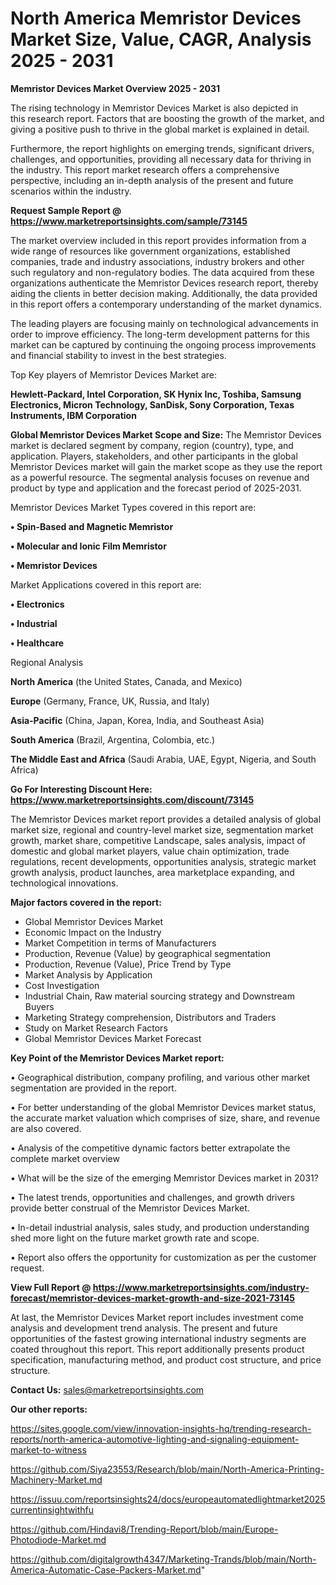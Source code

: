 # North America Memristor Devices Market Size, Value, CAGR, Analysis 2025 - 2031

<Strong> Memristor Devices Market Overview 2025 - 2031</strong>

The rising technology in Memristor Devices Market is also depicted in this research report. Factors that are boosting the growth of the market, and giving a positive push to thrive in the global market is explained in detail.

Furthermore, the report highlights on emerging trends, significant drivers, challenges, and opportunities, providing all necessary data for thriving in the industry. This report market research offers a comprehensive perspective, including an in-depth analysis of the present and future scenarios within the industry.

<strong>Request Sample Report @ <a href=https://www.marketreportsinsights.com/sample/73145>https://www.marketreportsinsights.com/sample/73145</a></strong>

The market overview included in this report provides information from a wide range of resources like government organizations, established companies, trade and industry associations, industry brokers and other such regulatory and non-regulatory bodies. The data acquired from these organizations authenticate the Memristor Devices research report, thereby aiding the clients in better decision making. Additionally, the data provided in this report offers a contemporary understanding of the market dynamics.

The leading players are focusing mainly on technological advancements in order to improve efficiency. The long-term development patterns for this market can be captured by continuing the ongoing process improvements and financial stability to invest in the best strategies.

Top Key players of Memristor Devices Market are:

<strong>Hewlett-Packard, Intel Corporation, SK Hynix Inc, Toshiba, Samsung Electronics, Micron Technology, SanDisk, Sony Corporation, Texas Instruments, IBM Corporation</strong>

<strong><b>Global Memristor Devices Market Scope and Size:</b></strong>
The Memristor Devices market is declared segment by company, region (country), type, and application. Players, stakeholders, and other participants in the global Memristor Devices market will gain the market scope as they use the report as a powerful resource. The segmental analysis focuses on revenue and product by type and application and the forecast period of 2025-2031.

Memristor Devices Market Types covered in this report are:

<strong>• Spin-Based and Magnetic Memristor

• Molecular and Ionic Film Memristor

• Memristor Devices</strong>

Market Applications covered in this report are:

<strong>• Electronics

• Industrial

• Healthcare</strong> 

Regional Analysis

<strong>North America</strong> (the United States, Canada, and Mexico)

<strong>Europe</strong> (Germany, France, UK, Russia, and Italy)

<strong>Asia-Pacific</strong> (China, Japan, Korea, India, and Southeast Asia)

<strong>South America</strong> (Brazil, Argentina, Colombia, etc.)

<strong>The Middle East and Africa</strong> (Saudi Arabia, UAE, Egypt, Nigeria, and South Africa)

<strong>Go For Interesting Discount Here: <a href=https://www.marketreportsinsights.com/discount/73145>https://www.marketreportsinsights.com/discount/73145</a></strong>

The Memristor Devices market report provides a detailed analysis of global market size, regional and country-level market size, segmentation market growth, market share, competitive Landscape, sales analysis, impact of domestic and global market players, value chain optimization, trade regulations, recent developments, opportunities analysis, strategic market growth analysis, product launches, area marketplace expanding, and technological innovations.

<strong><b>Major factors covered in the report:</b></strong>
<ul>
  <li>Global Memristor Devices Market </li>
  <li>Economic Impact on the Industry</li>
  <li>Market Competition in terms of Manufacturers</li>
  <li>Production, Revenue (Value) by geographical segmentation</li>
  <li>Production, Revenue (Value), Price Trend by Type</li>
  <li>Market Analysis by Application</li>
  <li>Cost Investigation</li>
  <li>Industrial Chain, Raw material sourcing strategy and Downstream Buyers</li>
  <li>Marketing Strategy comprehension, Distributors and Traders</li>
  <li>Study on Market Research Factors</li>
  <li>Global Memristor Devices Market Forecast</li>
</ul>

<strong><b>Key Point of the Memristor Devices Market report:</b></strong>

• Geographical distribution, company profiling, and various other market segmentation are provided in the report.

• For better understanding of the global Memristor Devices market status, the accurate market valuation which comprises of size, share, and revenue are also covered.

• Analysis of the competitive dynamic factors better extrapolate the complete market overview

• What will be the size of the emerging Memristor Devices market in 2031?

• The latest trends, opportunities and challenges, and growth drivers provide better construal of the Memristor Devices Market.

• In-detail industrial analysis, sales study, and production understanding shed more light on the future market growth rate and scope.

• Report also offers the opportunity for customization as per the customer request.

<strong><b>View Full Report @ <a href=https://www.marketreportsinsights.com/industry-forecast/memristor-devices-market-growth-and-size-2021-73145>https://www.marketreportsinsights.com/industry-forecast/memristor-devices-market-growth-and-size-2021-73145</a></b></strong>


At last, the Memristor Devices Market report includes investment come analysis and development trend analysis. The present and future opportunities of the fastest growing international industry segments are coated throughout this report. This report additionally presents product specification, manufacturing method, and product cost structure, and price structure.

<strong>Contact Us:</strong>
sales@marketreportsinsights.com

<strong>Our other reports:</strong>

<a href=https://sites.google.com/view/innovation-insights-hq/trending-research-reports/north-america-automotive-lighting-and-signaling-equipment-market-to-witness>https://sites.google.com/view/innovation-insights-hq/trending-research-reports/north-america-automotive-lighting-and-signaling-equipment-market-to-witness</a>

<a href=https://github.com/Siya23553/Research/blob/main/North-America-Printing-Machinery-Market.md>https://github.com/Siya23553/Research/blob/main/North-America-Printing-Machinery-Market.md</a>

<a href=https://issuu.com/reportsinsights24/docs/europeautomatedlightmarket2025currentinsightwithfu>https://issuu.com/reportsinsights24/docs/europeautomatedlightmarket2025currentinsightwithfu</a>

<a href=https://github.com/Hindavi8/Trending-Report/blob/main/Europe-Photodiode-Market.md>https://github.com/Hindavi8/Trending-Report/blob/main/Europe-Photodiode-Market.md</a>

<a href=https://github.com/digitalgrowth4347/Marketing-Trands/blob/main/North-America-Automatic-Case-Packers-Market.md>https://github.com/digitalgrowth4347/Marketing-Trands/blob/main/North-America-Automatic-Case-Packers-Market.md</a>"
